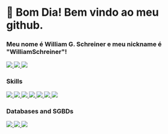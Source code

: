 # 👋 Bom Dia! Bem vindo ao meu github.
### Meu nome é William G. Schreiner e meu nickname é "WilliamSchreiner"!

<a href="https://www.instagram.com/william.gab.sch" alt="Instagram" target="_blank">
  <img src="https://img.shields.io/badge/-Instagram-DF0174?style=for-the-badge&labelColor=DF0174&logo=instagram&logoColor=white&link=https://www.instagram.com/william.gab.sch">
</a>
<a href="https://www.facebook.com/William Gabriel Schreiner" alt="Facebook" target="_blank">
  <img src="https://img.shields.io/badge/Facebook-1877F2?style=for-the-badge&logo=facebook&logoColor=white&link=https://www.facebook.com/William Gabriel Schreiner">
</a>
<a href="https://www.linkedin.com/William Gabriel Schreiner" alt="Linkedin" target="_blank">
  <img src="https://img.shields.io/badge/LinkedIn-0077B5?style=for-the-badge&logo=linkedin&logoColor=white&link=https://br.linkedin.com/in/william-schreiner-3423b1249" /> 
</a>

### Skills

</a>
<a href="https://developer.mozilla.org/en-US/docs/Web/CSS" alt="CSS" target="_blank">
 <img src="https://img.shields.io/badge/CSS-239120?style=for-the-badge&logo=css3&logoColor=white" />
</a>
</a>
<a href="https://developer.mozilla.org/en-US/docs/Web/JavaScript" alt="JavaScript" target="_blank">
<img src="https://img.shields.io/badge/JavaScript-F7DF1E?style=for-the-badge&logo=javascript&logoColor=black" /> 
</a>
</a>
<a href="https://developer.mozilla.org/en-US/docs/Web/HTML" alt="HTML" target="_blank">
 <img src="https://img.shields.io/badge/HTML-239120?style=for-the-badge&logo=html5&logoColor=white" />
</a>
<a href="https://www.typescriptlang.org/docs/" alt="TypeScript" target="_blank">
<img src="https://img.shields.io/badge/TypeScript-007ACC?style=for-the-badge&logo=typescript&logoColor=white" />
</a>
</a>
<a href="https://react.dev/learn" alt="React" target="_blank">
<img src="https://img.shields.io/badge/React-20232A?style=for-the-badge&logo=react&logoColor=61DAFB" /> 
</a>
</a>
<a href="https://reactnative.dev/docs/environment-setup" alt="React-native" target="_blank">
<img src="https://img.shields.io/badge/React_Native-20232A?style=for-the-badge&logo=react&logoColor=61DAFB" />
</a>
</a>
<a href="https://tailwindcss.com/docs/guides/create-react-app" alt="Tailwind-CSS" target="_blank">
<img src="https://img.shields.io/badge/Tailwind_CSS-38B2AC?style=for-the-badge&logo=tailwind-css&logoColor=white" />
</a>

### Databases and SGBDs
</a>
<a href="https://www.mysql.com/" alt="MySQL" target="_blank">
<img src="https://img.shields.io/badge/MySQL-00000F?style=for-the-badge&logo=mysql&logoColor=white" /> 
</a>
</a>
<a href="https://www.postgresql.org/" alt="PostgreSQL" target="_blank">
<img src="https://img.shields.io/badge/PostgreSQL-316192?style=for-the-badge&logo=postgresql&logoColor=white" />
</a>
</a>
<a href="https://www.docker.com/" alt="Docker" target="_blank">
<img src="https://img.shields.io/badge/Docker-2496ED?style=for-the-badge&logo=docker&logoColor=white" />
</a>
